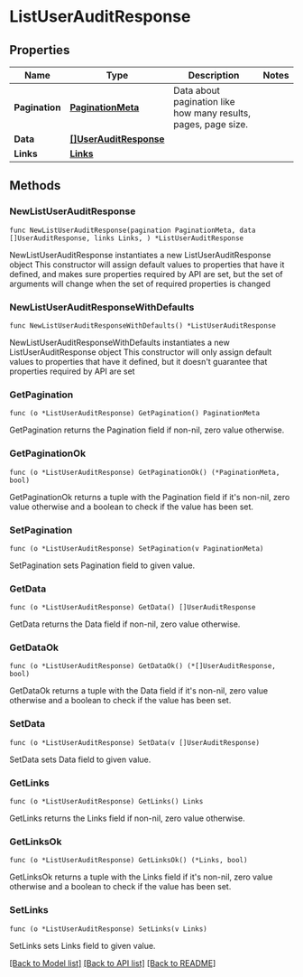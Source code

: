 # ListUserAuditResponse

## Properties

Name | Type | Description | Notes
------------ | ------------- | ------------- | -------------
**Pagination** | [**PaginationMeta**](PaginationMeta.md) | Data about pagination like how many results, pages, page size. | 
**Data** | [**[]UserAuditResponse**](UserAuditResponse.md) |  | 
**Links** | [**Links**](Links.md) |  | 

## Methods

### NewListUserAuditResponse

`func NewListUserAuditResponse(pagination PaginationMeta, data []UserAuditResponse, links Links, ) *ListUserAuditResponse`

NewListUserAuditResponse instantiates a new ListUserAuditResponse object
This constructor will assign default values to properties that have it defined,
and makes sure properties required by API are set, but the set of arguments
will change when the set of required properties is changed

### NewListUserAuditResponseWithDefaults

`func NewListUserAuditResponseWithDefaults() *ListUserAuditResponse`

NewListUserAuditResponseWithDefaults instantiates a new ListUserAuditResponse object
This constructor will only assign default values to properties that have it defined,
but it doesn't guarantee that properties required by API are set

### GetPagination

`func (o *ListUserAuditResponse) GetPagination() PaginationMeta`

GetPagination returns the Pagination field if non-nil, zero value otherwise.

### GetPaginationOk

`func (o *ListUserAuditResponse) GetPaginationOk() (*PaginationMeta, bool)`

GetPaginationOk returns a tuple with the Pagination field if it's non-nil, zero value otherwise
and a boolean to check if the value has been set.

### SetPagination

`func (o *ListUserAuditResponse) SetPagination(v PaginationMeta)`

SetPagination sets Pagination field to given value.


### GetData

`func (o *ListUserAuditResponse) GetData() []UserAuditResponse`

GetData returns the Data field if non-nil, zero value otherwise.

### GetDataOk

`func (o *ListUserAuditResponse) GetDataOk() (*[]UserAuditResponse, bool)`

GetDataOk returns a tuple with the Data field if it's non-nil, zero value otherwise
and a boolean to check if the value has been set.

### SetData

`func (o *ListUserAuditResponse) SetData(v []UserAuditResponse)`

SetData sets Data field to given value.


### GetLinks

`func (o *ListUserAuditResponse) GetLinks() Links`

GetLinks returns the Links field if non-nil, zero value otherwise.

### GetLinksOk

`func (o *ListUserAuditResponse) GetLinksOk() (*Links, bool)`

GetLinksOk returns a tuple with the Links field if it's non-nil, zero value otherwise
and a boolean to check if the value has been set.

### SetLinks

`func (o *ListUserAuditResponse) SetLinks(v Links)`

SetLinks sets Links field to given value.



[[Back to Model list]](../README.md#documentation-for-models) [[Back to API list]](../README.md#documentation-for-api-endpoints) [[Back to README]](../README.md)


